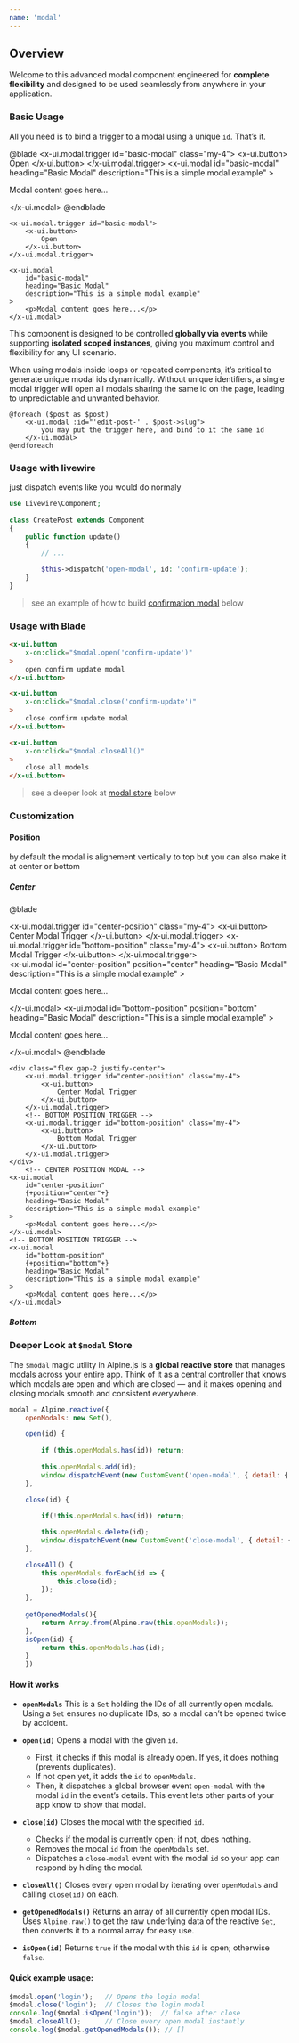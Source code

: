 ```yaml
---
name: 'modal'
---
```

## Overview

Welcome to this advanced modal component engineered for **complete flexibility** and designed to be used seamlessly from anywhere in your application.

### Basic Usage

All you need is to bind a trigger to a modal using a unique `id`. That’s it.

@blade 
<x-demo>
    <x-ui.modal.trigger id="basic-modal" class="my-4">
        <x-ui.button>
            Open
        </x-ui.button>
    </x-ui.modal.trigger>
    <x-ui.modal
        id="basic-modal"
        heading="Basic Modal"
        description="This is a simple modal example"
    >
        <p>Modal content goes here...</p>
    </x-ui.modal> 
</x-demo>
@endblade

```blade
<x-ui.modal.trigger id="basic-modal">
    <x-ui.button>
        Open
    </x-ui.button>
</x-ui.modal.trigger>

<x-ui.modal 
    id="basic-modal"
    heading="Basic Modal"
    description="This is a simple modal example"
>
    <p>Modal content goes here...</p>
</x-ui.modal>
```

This component is designed to be controlled **globally via events** while supporting **isolated scoped instances**, giving you maximum control and flexibility for any UI scenario.

When using modals inside loops or repeated components, it’s critical to generate unique modal ids dynamically. Without unique identifiers, a single modal trigger will open all modals sharing the same id on the page, leading to unpredictable and unwanted behavior.

```blade
@foreach ($post as $post)
    <x-ui.modal :id="'edit-post-' . $post->slug">
        you may put the trigger here, and bind to it the same id 
    </x-ui.modal>
@endforeach
```

### Usage with livewire
just dispatch events like you would do normaly

```php
use Livewire\Component;
 
class CreatePost extends Component
{
    public function update()
    {
        // ...

        $this->dispatch('open-modal', id: 'confirm-update');         
    }
}
```

> see an example of how to build [confirmation modal](.#contents-confirmation-modal) below

### Usage with Blade 

```html
<x-ui.button 
    x-on:click="$modal.open('confirm-update')"
>
    open confirm update modal
</x-ui.button>

<x-ui.button 
    x-on:click="$modal.close('confirm-update')"
>
    close confirm update modal
</x-ui.button>

<x-ui.button
    x-on:click="$modal.closeAll()"
>
    close all models
</x-ui.button>
```

> see a deeper look at [modal store](#contents-deeper-look-at-modal-store) below

### Customization
#### Position
by default the modal is alignement vertically to top but you can also make it at center or bottom

##### Center
@blade 
<x-demo>
    <!-- BOTTOM POSITION TRIGGER -->
    <div class="flex gap-2 justify-center">
    <x-ui.modal.trigger id="center-position" class="my-4">
        <x-ui.button>
            Center Modal Trigger
        </x-ui.button>
    </x-ui.modal.trigger>
    <!-- BOTTOM POSITION TRIGGER -->
    <x-ui.modal.trigger id="bottom-position" class="my-4">
        <x-ui.button>
            Bottom Modal Trigger
        </x-ui.button>
    </x-ui.modal.trigger>
    </div>
    <!-- CENTER POSITION MODAL -->
    <x-ui.modal
        id="center-position"
        position="center"
        heading="Basic Modal"
        description="This is a simple modal example"
    >
        <p>Modal content goes here...</p>
    </x-ui.modal> 
    <!-- BOTTOM POSITION TRIGGER -->
    <x-ui.modal
        id="bottom-position"
        position="bottom"
        heading="Basic Modal"
        description="This is a simple modal example"
    >
        <p>Modal content goes here...</p>
    </x-ui.modal> 
</x-demo>
@endblade

```blade
<div class="flex gap-2 justify-center">
    <x-ui.modal.trigger id="center-position" class="my-4">
        <x-ui.button>
            Center Modal Trigger
        </x-ui.button>
    </x-ui.modal.trigger>
    <!-- BOTTOM POSITION TRIGGER -->
    <x-ui.modal.trigger id="bottom-position" class="my-4">
        <x-ui.button>
            Bottom Modal Trigger
        </x-ui.button>
    </x-ui.modal.trigger>
</div>
    <!-- CENTER POSITION MODAL -->
<x-ui.modal
    id="center-position"
    {+position="center"+}
    heading="Basic Modal"
    description="This is a simple modal example"
>
    <p>Modal content goes here...</p>
</x-ui.modal> 
<!-- BOTTOM POSITION TRIGGER -->
<x-ui.modal
    id="bottom-position"
    {+position="bottom"+}
    heading="Basic Modal"
    description="This is a simple modal example"
>
    <p>Modal content goes here...</p>
</x-ui.modal> 
```
##### Bottom



### Deeper Look at `$modal` Store

The `$modal` magic utility in Alpine.js is a **global reactive store** that manages modals across your entire app. Think of it as a central controller that knows which modals are open and which are closed — and it makes opening and closing modals smooth and consistent everywhere.

```js
modal = Alpine.reactive({
    openModals: new Set(),

    open(id) {
        
        if (this.openModals.has(id)) return;
        
        this.openModals.add(id);
        window.dispatchEvent(new CustomEvent('open-modal', { detail: { id } }));
    },

    close(id) {
        
        if(!this.openModals.has(id)) return;

        this.openModals.delete(id);
        window.dispatchEvent(new CustomEvent('close-modal', { detail: { id } }));
    },

    closeAll() {
        this.openModals.forEach(id => {
            this.close(id);
        });
    },
    
    getOpenedModals(){
        return Array.from(Alpine.raw(this.openModals));
    },
    isOpen(id) {
        return this.openModals.has(id);
    }
    })
```

#### How it works

* **`openModals`**
  This is a `Set` holding the IDs of all currently open modals. Using a `Set` ensures no duplicate IDs, so a modal can’t be opened twice by accident.

* **`open(id)`**
  Opens a modal with the given `id`.

  * First, it checks if this modal is already open. If yes, it does nothing (prevents duplicates).
  * If not open yet, it adds the `id` to `openModals`.
  * Then, it dispatches a global browser event `open-modal` with the modal `id` in the event’s details. This event lets other parts of your app know to show that modal.

* **`close(id)`**
  Closes the modal with the specified `id`.

  * Checks if the modal is currently open; if not, does nothing.
  * Removes the modal `id` from the `openModals` set.
  * Dispatches a `close-modal` event with the modal `id` so your app can respond by hiding the modal.

* **`closeAll()`**
  Closes every open modal by iterating over `openModals` and calling `close(id)` on each.

* **`getOpenedModals()`**
  Returns an array of all currently open modal IDs.
  Uses `Alpine.raw()` to get the raw underlying data of the reactive `Set`, then converts it to a normal array for easy use.

* **`isOpen(id)`**
  Returns `true` if the modal with this `id` is open; otherwise `false`.

#### Quick example usage:

```js
$modal.open('login');   // Opens the login modal
$modal.close('login');  // Closes the login modal
console.log($modal.isOpen('login'));  // false after close
$modal.closeAll();      // Close every open modal instantly
console.log($modal.getOpenedModals()); // []
```
